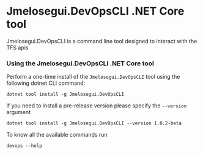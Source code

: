 ﻿# Jmelosegui.DevOpsCLI .NET Core tool

Jmelosegui.DevOpsCLI is a command line tool designed to interact with the TFS apis


### Using the Jmelosegui.DevOpsCLI .NET Core tool

Perform a one-time install of the `Jmelosegui.DevOpsCLI` tool using the following dotnet CLI command:

```
dotnet tool install -g Jmelosegui.DevOpsCLI
```

If you need to install a pre-release version please specify the `--version` argument

```
dotnet tool install -g Jmelosegui.DevOpsCLI --version 1.0.2-beta
```
To know all the available commands run

```
devops --help
```
